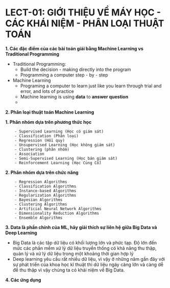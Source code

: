 # LECT-01: GIỚI THIỆU VỀ MÁY HỌC - CÁC KHÁI NIỆM - PHÂN LOẠI THUẬT TOÁN

**1. Các đặc điểm của các bài toán giải bằng Machine Learning vs Traditional Programming**
-	Traditional Programming:
    - Build the decision - making directly into the program
    - Programming a computer step - by - step
-	Machine Learning
    - Programing a computer to learn just like you learn through trial and error, and lots of practice
    - Machine learning is using **data** to **answer question**
    - 
**2. Phân loại thuật toán Machine Learning**

   **1. Phân nhóm dựa trên phương thức học**
   
       	- Supervised Learning (Học có giám sát)
        - Classification (Phân loại)
        - Regression (Hồi quy)
        - Unsupervised Learning (Học không giám sát)
        - Clustering (phân nhóm)
        - Association
        - Semi-Supervised Learning (Học bán giám sát)
        - Reinforcement Learning (Học Củng Cố)
        
   **2. Phân nhóm dựa trên chức năng**

        - Regression Algorithms
        - Classification Algorithms
        - Instance-based Algorithms
        - Regularization Algorithms
        - Bayesian Algorithms
        - Clustering Algorithms
        - Artificial Neural Network Algorithms
        - Dimensionality Reduction Algorithms
        - Ensemble Algorithms

**3. Data là phần chính của ML, hãy giải thích sự liên hệ giữa Big Data và Deep Learning**

- Big Data là các tập dữ liệu có khối lượng lớn và phức tạp. Độ lớn đến mức các phần mềm xử lý dữ liệu truyền thống có khả năng thu thập, quản lý và xử lý dữ liệu trong một khoảng thời gian hợp lý
- Deep learning yêu cầu rất nhiều dữ liệu, vì vậy ở những năm gần đây với sự phát triển của khoa học kĩ thuật thì dữ liệu ngày càng lớn và càng dễ để thu thập vì vậy chúng ta có khái niệm về Big Data.

**4. Các ứng dụng**

